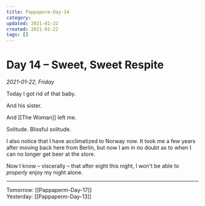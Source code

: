 ```yaml
---
title: Pappaperm-Day-14
category:
updated: 2021-01-22
created: 2021-01-22
tags: []
---
```


# Day 14 – Sweet, Sweet Respite
*2021-01-22, Friday*

Today I got rid of that baby.  

And his sister.  

And [[The Woman]] left me.

Solitude. Blissful solitude.

I also notice that I have acclimatized to Norway now. It took me a few years after moving back here from Berlin, but now I am in no doubt as to when I can no longer get beer at the store.

Now I know – viscerally – that after eight this night, I won't be able to *properly* enjoy my night alone.

---
 
Tomorrow: [[Pappaperm-Day-17]]  
Yesterday: [[Pappaperm-Day-13]]  